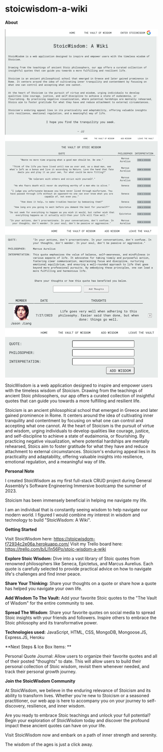 # stoicwisdom-a-wiki
**About**

![Alt text](Home.png)
![Alt text](<Vault of Wisdom.png>)
![Alt text](<Add Thoughts.png>)
![Alt text](<Add Wisdom.png>)

StoicWisdom is a web application designed to inspire and empower users with the timeless wisdom of Stoicism. Drawing from the teachings of ancient Stoic philosophers, our app offers a curated collection of insightful quotes that can guide you towards a more fulfilling and resilient life.

Stoicism is an ancient philosophical school that emerged in Greece and later gained prominence in Rome. It centers around the idea of cultivating inner tranquility and contentment by focusing on what one can control and accepting what one cannot. At the heart of Stoicism is the pursuit of virtue and wisdom, urging individuals to develop qualities like courage, justice, and self-discipline to achieve a state of eudaimonia, or flourishing. By practicing negative visualization, where potential hardships are mentally rehearsed, Stoics aim to foster gratitude for what they have and reduce attachment to external circumstances. Stoicism's enduring appeal lies in its practicality and adaptability, offering valuable insights into resilience, emotional regulation, and a meaningful way of life.

**Personal Note**

I created StoicWisdom as my first full-stack CRUD project during General Assembly's Software Engineering Immersive bootcamp the summer of 2023.

Stoicism has been immensely beneficial in helping me navigate my life.

I am an individual that is constantly seeing wisdom to help navigate our modern world. I figured I would combine my interest in wisdom and technology to build "StoicWisdom: A Wiki". 

**Getting Started**

Visit StoicWisdom here: https://stoicwisdom-f72934c2e06a.herokuapp.com/
Visit my Trello board here: https://trello.com/b/LI1n56Po/stoic-wisdom-a-wiki

**Explore Stoic Wisdom:** Dive into a vast library of Stoic quotes from renowned philosophers like Seneca, Epictetus, and Marcus Aurelius. Each quote is carefully selected to provide practical advice on how to navigate life's challenges and find inner peace.

**Share Your Thinking:** Share your thoughts on a quote or share how a quote has helped you navigate your own life.

**Add Wisdom To The Vault:** Add your favorite Stoic quotes to the "The Vault of Wisdom" for the entire community to see.

**Spread The Wisdom**: Share your favorite quotes on social media to spread Stoic insights with your friends and followers. Inspire others to embrace the Stoic philosophy and its transformative power.

**Technologies used:** JavaScript, HTML, CSS, MongoDB, Mongoose.JS, Express.JS, Heroku

**Next Steps & Ice Box Items: **

Personal Quote Journal: Allow users to organize their favorite quotes and all of their posted "thoughts" to date. This will allow users to build their personal collection of Stoic wisdom, revisit them whenever needed, and track their personal growth journey.

**Join the StoicWisdom Community**

At StoicWisdom, we believe in the enduring relevance of Stoicism and its ability to transform lives. Whether you're new to Stoicism or a seasoned practitioner, our web app is here to accompany you on your journey to self-discovery, resilience, and inner wisdom.

Are you ready to embrace Stoic teachings and unlock your full potential? Begin your exploration of StoicWisdom today and discover the profound impact these ancient quotes can have on your life.

Visit StoicWisdom now and embark on a path of inner strength and serenity. 

The wisdom of the ages is just a click away.
